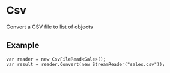 # Csv
Convert a CSV file to list of objects

## Example

```
var reader = new CsvFileRead<Sale>();
var result = reader.Convert(new StreamReader("sales.csv"));
```
